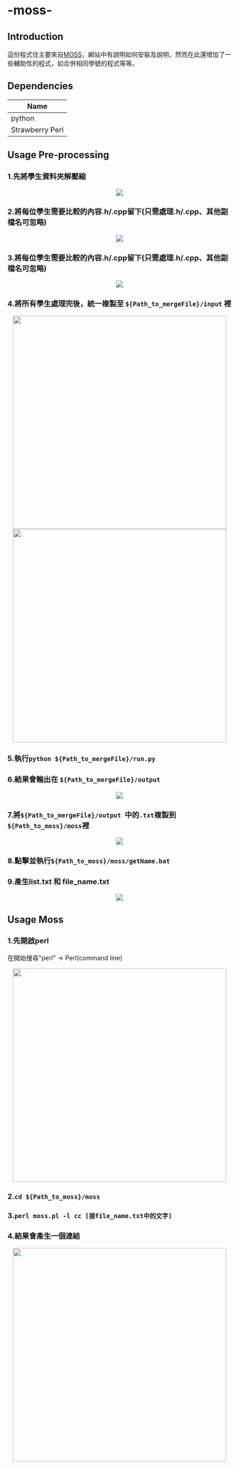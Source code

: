# -moss-

## Introduction
這份程式住主要來自[MOSS](http://theory.stanford.edu/~aiken/moss/)，網站中有說明如何安裝及說明，然而在此還增加了一些輔助性的程式，如合併相同學號的程式等等。

## Dependencies
|Name|
|----|
|python|
|Strawberry Perl|

## Usage Pre-processing

### 1.先將學生資料夾解壓縮

<p align="center">
    <img src="img/PreFile1.png">
</p>

### 2.將每位學生需要比較的內容.h/.cpp留下(只需處理.h/.cpp、其他副檔名可忽略)

<p align="center">
    <img src="img/PreFile2.png">
</p>

### 3.將每位學生需要比較的內容.h/.cpp留下(只需處理.h/.cpp、其他副檔名可忽略)

<p align="center">
    <img src="img/PreFile3.png">
</p>

### 4.將所有學生處理完後，統一複製至 `${Path_to_mergeFile}/input` 裡

<p align="center">
    <img src="img/PreFile4.png", width="480">
    <img src="img/PreFile5.png", width="480">
</p>

### 5.執行`python ${Path_to_mergeFile}/run.py`

### 6.結果會輸出在 `${Path_to_mergeFile}/output`

<p align="center">
    <img src="img/PreFile6.png">
</p>

### 7.將`${Path_to_mergeFile}/output `中的`.txt`複製到`${Path_to_moss}/moss`裡

<p align="center">
    <img src="img/PreFile7.png">
</p>

### 8.點擊並執行`${Path_to_moss}/moss/getName.bat`


### 9.產生list.txt 和 file_name.txt

<p align="center">
    <img src="img/PreFile8.png">
</p>

## Usage Moss

### 1.先開啟perl

在開始搜尋"perl" -> Perl(command line)
<p align="center">
    <img src="img/perl.png", width="480">
</p>

### 2.`cd ${Path_to_moss}/moss`

### 3.`perl moss.pl -l cc [接file_name.txt中的文字]`

### 4.結果會產生一個連結
<p align="center">
    <img src="img/PreFile9.png", width="480">
</p>


